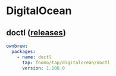 # DigitalOcean

## doctl ([releases](https://github.com/digitalocean/doctl/releases))

```yaml
ownbrew:
  packages:
    - name: doctl
      tap: foomo/tap/digitalocean/doctl
      version: 1.100.0
```
